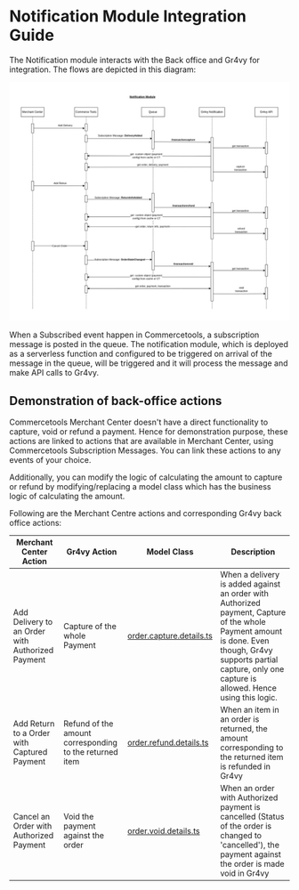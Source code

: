 # Notification Module Integration Guide

The Notification module interacts with the Back office and Gr4vy for integration. The flows are depicted in this diagram:

![Notification Flows](/notification/docs/images/Notification.jpg "Notification Flows")

When a Subscribed event happen in Commercetools, a subscription message is posted in the queue. The notification module, which is deployed as a serverless function and configured to be triggered on arrival of the message in the queue, will be triggered and it will process the message and make API calls to Gr4vy.

## Demonstration of back-office actions

Commercetools Merchant Center doesn't have a direct functionality to capture, void or refund a payment. Hence for demonstration purpose, these actions are linked to actions that are available in Merchant Center, using Commercetools Subscription Messages. You can link these actions to any events of your choice.

Additionally, you can modify the logic of calculating the amount to capture or refund by modifying/replacing a model class which has the business logic of calculating the amount.

Following are the Merchant Centre actions and corresponding Gr4vy back office actions:

|Merchant Center Action | Gr4vy Action         | Model Class | Description
---------------------- | -------------------- | ----------- | ---------------------------------------------------------------------------------------------|
|Add Delivery to an Order with Authorized Payment| Capture of the whole Payment | [order.capture.details.ts](/notification/src/model/order/capture/order.capture.details.ts)            | When a delivery is added against an order with Authorized payment, Capture of the whole Payment amount is done. Even though, Gr4vy supports partial capture, only one capture is allowed. Hence using this logic.|
|Add Return to a Order with Captured Payment| Refund of the amount corresponding to the returned item | [order.refund.details.ts](/notification/src/model/order/refund/order.refund.details.ts) | When an item in an order is returned, the amount corresponding to the returned item is refunded in Gr4vy |
|Cancel an Order with Authorized Payment | Void the payment against the order | [order.void.details.ts](/notification/src/model/order/void/order.void.details.ts) | When an order with Authorized payment is cancelled (Status of the order is changed to 'cancelled'), the payment against the order is made void in Gr4vy|
